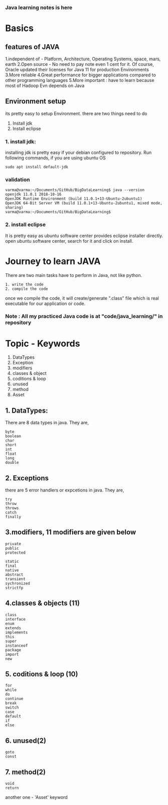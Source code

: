 ### Java learning notes is here

# Basics

## features of JAVA

1.independent of - Platform, Architecture, Operating Systems, space, mars, earth
2.Open source - No need to pay note even 1 cent for it. Of course, Oracle updated their licenses for Java 11 for production Environments
3.More reliable
4.Great performance for bigger applications compared to other programming languages
5.More important : have to learn because most of Hadoop Evn depends on Java

## Environment setup

its pretty easy to setup Environment. there are two things need to do

1. Install jdk
2. Install eclipse

### 1. install jdk:

installing jdk is pretty easy if your debian configured to repository. Run following commands, if you are using ubuntu OS

	sudo apt install default-jdk

### validation

	varma@varma:~/Documents/GitHub/BigDataLearning$ java --version
	openjdk 11.0.1 2018-10-16
	OpenJDK Runtime Environment (build 11.0.1+13-Ubuntu-2ubuntu1)
	OpenJDK 64-Bit Server VM (build 11.0.1+13-Ubuntu-2ubuntu1, mixed mode, sharing)
	varma@varma:~/Documents/GitHub/BigDataLearning$ 

### 2. install eclipse

It is pretty easy as ubuntu software center provides eclipse installer directly. open ubuntu software center, search for it and click on install. 

# Journey to learn JAVA

There are two main tasks have to perform in Java, not like python.

	1. write the code
	2. compile the code

once we compile the code, it will create/generate ".class" file which is real executable for our application or code.

### Note : All my practiced Java code is at "code/java_learning/" in repository


# Topic - Keywords

1. DataTypes
2. Exception
3. modifiers
4. classes & object
5. coditions & loop
6. unused
7. method
8. Asset

## 1. DataTypes:

There are 8 data types in java. They are,

	byte
	boolean
	char
	short
	int
	float
	long
	double

## 2. Exceptions

there are 5 error handlers or expcetions in java. They are,

	try
	throw
	throws
	catch
	finally

## 3.modifiers, 11 modifiers are given below

	private
	public
	protected
	
	static
	final
	native
	abstract
	transient
	sychronized
	strictfp

## 4.classes & objects (11)

	class
	interface
	enum
	extends
	implements
	this
	super
	instanceof
	package
	import
	new

## 5. coditions & loop (10)

	for
	while
	do
	continue
	break
	switch
	case
	default
	if
	else

## 6. unused(2)

	goto
	const

## 7. method(2)

	void
	return

another one - 'Asset' keyword